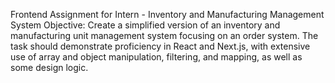 Frontend Assignment for Intern - Inventory and Manufacturing Management System Objective:
Create a simplified version of an inventory and manufacturing unit management system focusing on an order system. The task should demonstrate proficiency in React and Next.js, with extensive use of array and object manipulation, filtering, and mapping, as well as some design logic.

